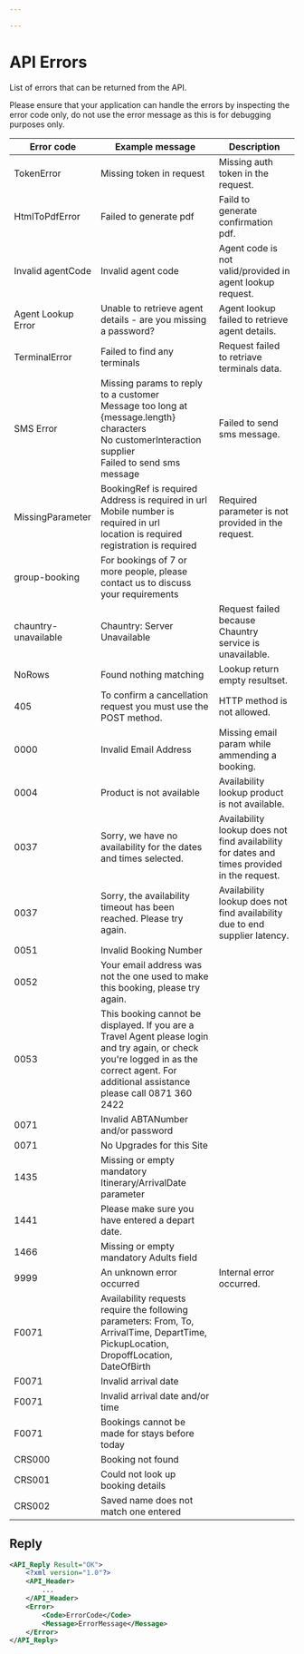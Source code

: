 ```yaml
---

---
```


# API Errors

List of errors that can be returned from the API.

Please ensure that your application can handle the errors by inspecting the error code only, do not use the error message as this is for debugging purposes only.

| Error code           | Example message                                                                                                                                                                               | Description                                                                                 |
| -------------------- | --------------------------------------------------------------------------------------------------------------------------------------------------------------------------------------------- | ------------------------------------------------------------------------------------------- |
| TokenError           | Missing token in request                                                                                                                                                                      | Missing auth token in the request.                                                          |
| HtmlToPdfError       | Failed to generate pdf                                                                                                                                                                        | Faild to generate confirmation pdf.                                                         |
| Invalid agentCode    | Invalid agent code                                                                                                                                                                            | Agent code is not valid/provided in agent lookup request.                                   |
| Agent Lookup Error   | Unable to retrieve agent details - are you missing a password?                                                                                                                                | Agent lookup failed to retrieve agent details.                                              |
| TerminalError        | Failed to find any terminals                                                                                                                                                                  | Request failed to retriave terminals data.                                                  |
| SMS Error            | Missing params to reply to a customer<br>Message too long at {message.length} characters<br>No customerInteraction supplier<br>Failed to send sms message                                     | Failed to send sms message.                                                                 |
| MissingParameter     | BookingRef is required<br>Address is required in url<br>Mobile number is required in url<br>location is required<br>registration is required                                                  | Required parameter is not provided in the request.                                          |
| group-booking        | For bookings of 7 or more people, please contact us to discuss your requirements                                                                                                              |                                                                                             |
| chauntry-unavailable | Chauntry: Server Unavailable                                                                                                                                                                  | Request failed because Chauntry service is unavailable.                                     |
| NoRows               | Found nothing matching                                                                                                                                                                        | Lookup return empty resultset.                                                              |
| 405                  | To confirm a cancellation request you must use the POST method.                                                                                                                               | HTTP method is not allowed.                                                                 |
| 0000                 | Invalid Email Address                                                                                                                                                                         | Missing email param while ammending a booking.                                              |
| 0004                 | Product is not available                                                                                                                                                                      | Availability lookup product is not available.                                               |
| 0037                 | Sorry, we have no availability for the dates and times selected.                                                                                                                              | Availability lookup does not find availability for dates and times provided in the request. |
| 0037                 | Sorry, the availability timeout has been reached. Please try again.                                                                                                                              | Availability lookup does not find availability due to end supplier latency. |
| 0051                 | Invalid Booking Number                                                                                                                                                                        |                                                                                             |
| 0052                 | Your email address was not the one used to make this booking, please try again.                                                                                                               |                                                                                             |
| 0053                 | This booking cannot be displayed.  If you are a Travel Agent please login and try again, or check you're logged in as the correct agent.  For additional assistance please call 0871 360 2422 |                                                                                             |
| 0071                 | Invalid ABTANumber and/or password                                                                                                                                                            |                                                                                             |
| 0071                 | No Upgrades for this Site                                                                                                                                                                     |                                                                                             |
| 1435                 | Missing or empty mandatory Itinerary/ArrivalDate parameter                                                                                                                                    |                                                                                             |
| 1441                 | Please make sure you have entered a depart date.                                                                                                                                              |                                                                                             |
| 1466                 | Missing or empty mandatory Adults field                                                                                                                                                       |                                                                                             |
| 9999                 | An unknown error occurred                                                                                                                                                                     | Internal error occurred.                                                                    |
| F0071                | Availability requests require the following parameters: From, To, ArrivalTime, DepartTime, PickupLocation, DropoffLocation, DateOfBirth                                                       |                                                                                             |
| F0071                | Invalid arrival date                                                                                                                                                                          |                                                                                             |
| F0071                | Invalid arrival date and/or time                                                                                                                                                              |                                                                                             |
| F0071                | Bookings cannot be made for stays before today                                                                                                                                                |                                                                                             |
| CRS000               | Booking not found                                                                                                                                                                             |                                                                                             |
| CRS001               | Could not look up booking details                                                                                                                                                             |                                                                                             |
| CRS002               | Saved name does not match one entered                                                                                                                                                         |                                                                                             |

## Reply

```xml
<API_Reply Result="OK">
    <?xml version="1.0"?>
    <API_Header>
        ...
    </API_Header>
    <Error>
        <Code>ErrorCode</Code>
        <Message>ErrorMessage</Message>
    </Error>
</API_Reply>
```
